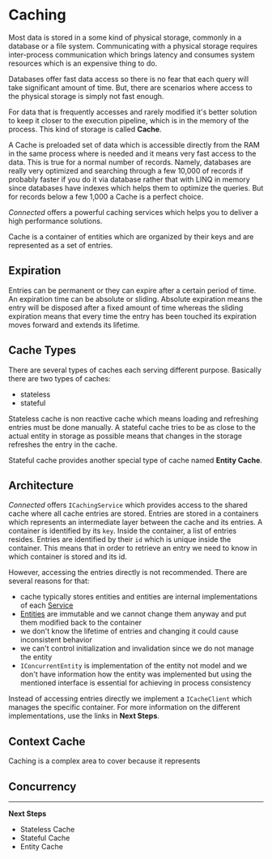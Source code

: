 # Caching

Most data is stored in a some kind of physical storage, commonly in a database or a file system. Communicating with a physical storage requires inter-process communication which brings latency and consumes system resources which is an expensive thing to do.

Databases offer fast data access so there is no fear that each query will take significant amount of time. But, there are scenarios where access to the physical storage is simply not fast enough.

For data that is frequently accesses and rarely modified it's better solution to keep it closer to the execution pipeline, which is in the memory of the process. This kind of storage is called **Cache**.

A Cache is preloaded set of data which is accessible directly from the RAM in the same process where is needed and it means very fast access to the data. This is true for a normal number of records. Namely, databases are really very optimized and searching through a few 10,000 of records if probably faster if you do it via database rather that with LINQ in memory since databases have indexes which helps them to optimize the queries. But for records below a few 1,000 a Cache is a perfect choice.

*Connected* offers a powerful caching services which helps you to deliver a high performance solutions.

Cache is a container of entities which are organized by their keys and are represented as a set of entries. 

## Expiration
Entries can be permanent or they can expire after a certain period of time. An expiration time can be absolute or sliding. Absolute expiration means the entry will be disposed after a fixed amount of time whereas the sliding expiration means that every time the entry has been touched its expiration moves forward and extends its lifetime.

## Cache Types
There are several types of caches each serving different purpose. Basically there are two types of caches:

- stateless
- stateful

Stateless cache is non reactive cache which means loading and refreshing entries must be done manually. A stateful cache tries to be as close to the actual entity in storage as possible means that changes in the storage refreshes the entry in the cache.

Stateful cache provides another special type of cache named **Entity Cache**.

## Architecture

*Connected* offers `ICachingService` which provides access to the shared cache where all cache entries are stored. Entries are stored in a containers which represents an intermediate layer between the cache and its entries. A container is identified by its `key`. Inside the container, a list of entries resides. Entries are identified by their `id` which is unique inside the container. This means that in order to retrieve an entry we need to know in which container is stored and its id.

However, accessing the entries directly is not recommended. There are several reasons for that:

- cache typically stores entities and entities are internal implementations of each [Service](../Services/README.md)
- [Entities](../Entities/README.md) are immutable and we cannot change them anyway and put them modified back to the container
- we don't know the lifetime of entries and changing it could cause inconsistent behavior
- we can't control initialization and invalidation since we do not manage the entity
- `IConcurrentEntity` is implementation of the entity not model and we don't have information how the entity was implemented but using the mentioned interface is essential for achieving in process consistency

Instead of accessing entries directly we implement a `ICacheClient` which manages the specific container. For more information on the different implementations, use the links in **Next Steps**.

## Context Cache

Caching is a complex area to cover because it represents 

## Concurrency

---
**Next Steps**
- Stateless Cache
- Stateful Cache
- Entity Cache
